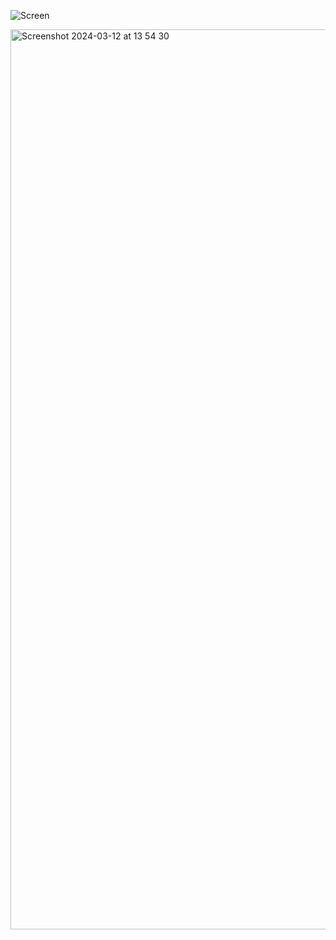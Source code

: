 ![Screen](https://github.com/HesamFarjad/Whisper-Secrets/assets/81914229/7ab1b7e2-ee9d-403f-900a-1388e1b6c737)


<img width="1440" alt="Screenshot 2024-03-12 at 13 54 30" src="https://github.com/HesamFarjad/Whisper-Secrets/assets/81914229/c60c9d7b-9e70-4b4e-9b74-881858142569">



